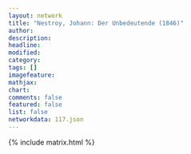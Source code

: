 ```yaml
---
layout: network
title: "Nestroy, Johann: Der Unbedeutende (1846)"
author:
description:
headline:
modified:
category:
tags: []
imagefeature: 
mathjax: 
chart: 
comments: false
featured: false
list: false
networkdata: 117.json
---
```

{% include matrix.html %}
